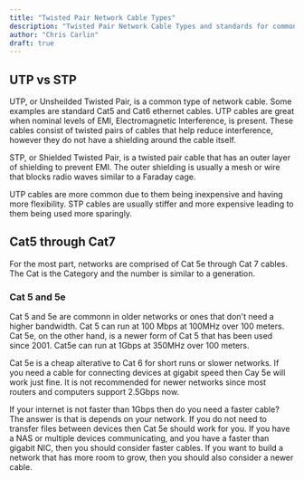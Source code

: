 ```yaml
---
title: "Twisted Pair Network Cable Types"
description: "Twisted Pair Network Cable Types and standards for common networks"
author: "Chris Carlin"
draft: true
---
```


## UTP vs STP

UTP, or Unsheilded Twisted Pair, is a common type of network cable. Some examples are standard Cat5 and Cat6 ethernet cables.
UTP cables are great when nominal levels of EMI, Electromagnetic Interference, is present. These cables consist of twisted pairs of cables that help reduce interference, however they do not have a shielding around the cable itself.

STP, or Shielded Twisted Pair, is a twisted pair cable that has an outer layer of shielding to prevent EMI. The outer shielding is usually a mesh or wire that blocks radio waves similar to a Faraday cage.

UTP cables are more common due to them being inexpensive and having more flexibility. STP cables are usually stiffer and more expensive leading to them being used more sparingly.

## Cat5 through Cat7

For the most part, networks are comprised of Cat 5e through Cat 7 cables. The Cat is the Category and the number is similar to a generation.

### Cat 5 and 5e

Cat 5 and 5e are commonn in older networks or ones that don't need a higher bandwidth. Cat 5 can run at 100 Mbps at 100MHz over 100 meters. 
Cat 5e, on the other hand, is a newer form of Cat 5 that has been used since 2001. Cat5e can run at 1Gbps at 350MHz over 100 meters.

Cat 5e is a cheap alterative to Cat 6 for short runs or slower networks. If you need a cable for connecting devices at gigabit speed then Cay 5e will work just fine. It is not recommended for newer networks since most routers and computers support 2.5Gbps now. 

If your internet is not faster than 1Gbps then do you need a faster cable?
The answer is that is depends on your network. If you do not need to transfer files between devices then Cat 5e should work for you. If you have a NAS or multiple devices communicating, and you have a faster than gigabit NIC, then you should consider faster cables. If you want to build a network that has more room to grow, then you should also consider a newer cable.